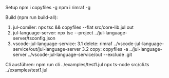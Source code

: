 Setup
npm i copyfiles -g
npm i rimraf -g

Build (npm run build-all):
1. jul-comiler: npx tsc && copyfiles --flat src/core-lib.jul out
2. jul-language-server: npx tsc --project ../jul-language-server/tsconfig.json
3. vscode-jul-language-service: 
3.1 delete:	rimraf ../vscode-jul-language-service/out/jul-language-server
3.2 copy:	copyfiles -a ../jul-language-server ../vscode-jul-language-service/out --exclude .git

Cli ausführen:
npm run cli ../examples/test1.jul
npx ts-node src/cli.ts ../examples/test1.jul